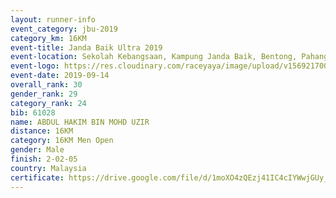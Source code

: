 ```yaml
---
layout: runner-info 
event_category: jbu-2019 
category_km: 16KM 
event-title: Janda Baik Ultra 2019 
event-location: Sekolah Kebangsaan, Kampung Janda Baik, Bentong, Pahang, Malaysia 
event-logo: https://res.cloudinary.com/raceyaya/image/upload/v1569217009/logo/janda-baik_vch1pc.jpg 
event-date: 2019-09-14
overall_rank: 30
gender_rank: 29
category_rank: 24
bib: 61028
name: ABDUL HAKIM BIN MOHD UZIR
distance: 16KM
category: 16KM Men Open
gender: Male
finish: 2-02-05
country: Malaysia
certificate: https://drive.google.com/file/d/1moXO4zQEzj41IC4cIYWwjGUy_fP8bZUS/view?usp=sharing
---
```

